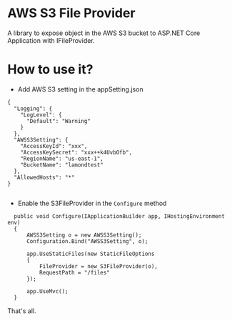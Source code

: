 # AWS S3 File Provider
A library to expose object in the AWS S3 bucket to ASP.NET Core Application with IFileProvider.

# How to use it?
- Add AWS S3 setting in the appSetting.json

```
{
  "Logging": {
    "LogLevel": {
      "Default": "Warning"
    }
  },
  "AWSS3Setting": {
    "AccessKeyId": "xxx",
    "AccessKeySecret": "xxx++k4UvbOfb",
    "RegionName": "us-east-1",
    "BucketName": "lamondtest"
  },
  "AllowedHosts": "*"
}


```

- Enable the S3FileProvider in the <code>Configure</code> method

```
  public void Configure(IApplicationBuilder app, IHostingEnvironment env)
  {
      AWSS3Setting o = new AWSS3Setting();
      Configuration.Bind("AWSS3Setting", o);

      app.UseStaticFiles(new StaticFileOptions
      {
          FileProvider = new S3FileProvider(o),
          RequestPath = "/files"
      });

      app.UseMvc();
  }
```

That's all. 
